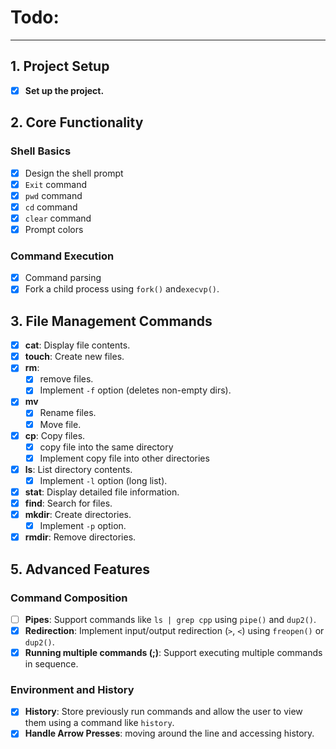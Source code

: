 # Todo:
---

## **1. Project Setup**
- [x] **Set up the project.**

## **2. Core Functionality**
### **Shell Basics**
- [x] Design the shell prompt
- [x] `Exit` command
- [x] `pwd` command
- [x] `cd` command
- [x] `clear` command
- [x] Prompt colors

### **Command Execution**
- [x] Command parsing
- [x] Fork a child process using `fork()` and`execvp()`.

## **3. File Management Commands**
- [x] **cat**: Display file contents.
- [x] **touch**: Create new files.
- [x] **rm**: 
    - [x] remove files. 
    - [x] Implement `-f` option (deletes non-empty dirs).
- [x] **mv**
    - [x] Rename files.
    - [x]  Move file.
- [x] **cp**: Copy files.
    - [x] copy file into the same directory
    - [x] Implement copy file into other directories
- [x] **ls**: List directory contents.
    - [x] Implement `-l` option (long list). 
- [x] **stat**: Display detailed file information.
- [x] **find**: Search for files.
- [x] **mkdir**: Create directories.
    - [x] Implement `-p` option.
- [x] **rmdir**: Remove directories.

## **5. Advanced Features**
### **Command Composition**
- [ ] **Pipes**: Support commands like `ls | grep cpp` using `pipe()` and `dup2()`.
- [x] **Redirection**: Implement input/output redirection (`>`, `<`) using `freopen()` or `dup2()`.
- [x] **Running multiple commands (;)**: Support executing multiple commands in sequence.

### **Environment and History**
- [x] **History**: Store previously run commands and allow the user to view them using a command like `history`.
- [x] **Handle Arrow Presses**: moving around the line and accessing history.
